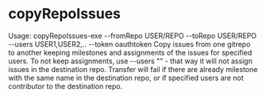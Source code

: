 # copyRepoIssues
Usage: copyRepoIssues-exe --fromRepo USER/REPO --toRepo USER/REPO
                          --users USER1,USER2,.. --token oauthtoken
  Copy issues from one gitrepo to another keeping milestones and assignments of
  the issues for specified users. To not keep assignments, use --users "" - that
  way it will not assign issues in the destination repo. Transfer will fail if
  there are already milestone with the same name in the destination repo, or if
  specified users are not contributor to the destination repo.
